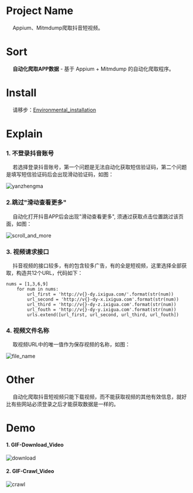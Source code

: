 # Project Name
&emsp; Appium、Mitmdump爬取抖音短视频。

# Sort
&emsp; **自动化爬取APP数据** - 基于 Appium + Mitmdump 的自动化爬取程序。

# Install
&emsp; 请移步：[Environmental_installation](https://github.com/Northxw/Python3_WebSpider/blob/master/05-Moments/Readme.md)

# Explain
### 1. 不登录抖音账号
&emsp; 若选择登录抖音账号，第一个问题是无法自动化获取短信验证码，第二个问题是填写短信验证码后会出现滑动验证码，如图：

![yanzhengma](https://github.com/Northxw/Python3_WebSpider/blob/master/21-AutoCrawl_DouYin/plates/%E5%9B%BE%E5%BD%A2%E7%82%B9%E8%A7%A6%E9%AA%8C%E8%AF%81%E7%A0%81.png)

### 2.跳过"滑动查看更多"
&emsp; 自动化打开抖音APP后会出现"滑动查看更多", 须通过获取点击位置跳过该页面，如图：

![scroll_and_more](https://github.com/Northxw/Python3_WebSpider/blob/master/21-AutoCrawl_DouYin/plates/start.png)

### 3. 视频请求接口
&emsp; 抖音视频的接口较多，有的包含较多广告，有的全是短视频，这里选择全部获取，构造共12个URL，代码如下：
```
nums = [1,3,6,9]
    for num in nums:
        url_first = 'http://v{}-dy.ixigua.com/'.format(str(num))
        url_second = 'http://v{}-dy-x.ixigua.com'.format(str(num))
        url_third = 'http://v{}-dy-z.ixigua.com'.format(str(num))
        url_fouth = 'http://v{}-dy-y.ixigua.com'.format(str(num))
        urls.extend([url_first, url_second, url_third, url_fouth])
```

### 4. 视频文件名称
&emsp; 取视频URL中的唯一值作为保存视频的名称，如图：

![file_name](https://github.com/Northxw/Python3_WebSpider/blob/master/21-AutoCrawl_DouYin/plates/video_url.png)

# Other
&emsp; 自动化爬取抖音短视频只能下载视频，而不能获取视频的其他有效信息，就好比有些网站必须登录之后才能获取数据是一样的。

# Demo
#### 1. GIF-Download_Video
![download](https://github.com/Northxw/Python3_WebSpider/blob/master/21-AutoCrawl_DouYin/plates/douyin_demo.gif)

#### 2. GIF-Crawl_Video
![crawl](https://github.com/Northxw/Python3_WebSpider/blob/master/21-AutoCrawl_DouYin/plates/demo.gif)
